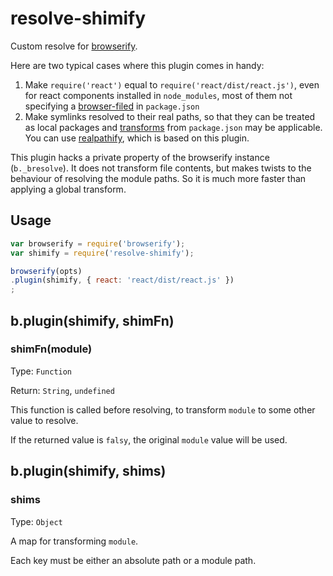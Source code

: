 # resolve-shimify
Custom resolve for [browserify](http://npmjs.org/package/browserify).

Here are two typical cases where this plugin comes in handy:

1. Make `require('react')` equal to `require('react/dist/react.js')`, even for react components installed in `node_modules`, most of them not specifying a [browser-filed](https://github.com/substack/browserify-handbook#browser-field) in `package.json`
2. Make symlinks resolved to their real paths, so that they can be treated as local packages and [transforms](https://github.com/substack/browserify-handbook#browserifytransform-field) from `package.json` may be applicable. You can use [realpathify](http://npmjs.org/package/realpathify), which is based on this plugin.

This plugin hacks a private property of the browserify instance (`b._bresolve`).
It does not transform file contents, but makes twists to the behaviour of resolving the module paths.
So it is much more faster than applying a global transform.

## Usage

```javascript
var browserify = require('browserify');
var shimify = require('resolve-shimify');

browserify(opts)
.plugin(shimify, { react: 'react/dist/react.js' })
;
```

## b.plugin(shimify, shimFn)

### shimFn(module)

Type: `Function`

Return: `String`, `undefined`

This function is called before resolving, to transform `module` to some other value to resolve.

If the returned value is `falsy`, the original `module` value will be used.


## b.plugin(shimify, shims)

### shims

Type: `Object`

A map for transforming `module`.

Each key must be either an absolute path or a module path.

